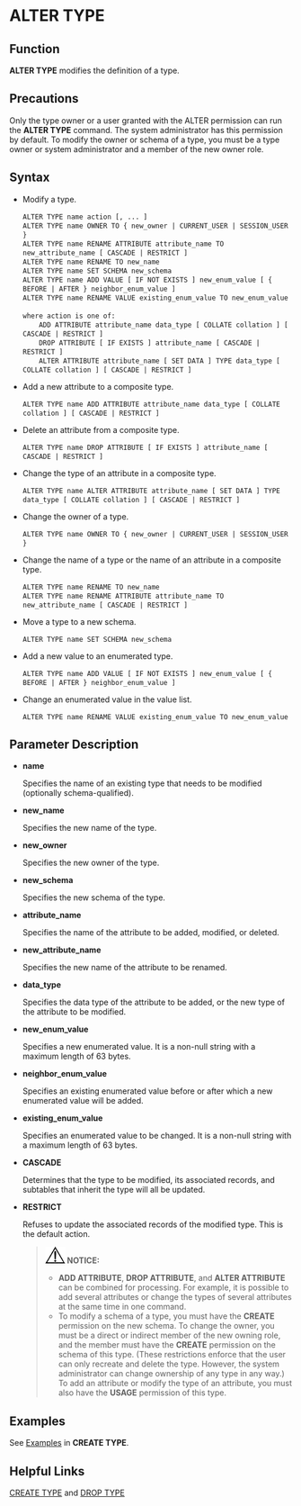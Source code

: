 # ALTER TYPE<a name="EN-US_TOPIC_0289899831"></a>

## Function<a name="en-us_topic_0283136571_en-us_topic_0237122082_en-us_topic_0059777461_s46f3e0aac3a84502bc20eee219bef9cf"></a>

**ALTER TYPE**  modifies the definition of a type.

## Precautions<a name="en-us_topic_0059777936_s1cdad938760340bbbbd8251750b59176"></a>

Only the type owner or a user granted with the ALTER permission can run the  **ALTER TYPE**  command. The system administrator has this permission by default. To modify the owner or schema of a type, you must be a type owner or system administrator and a member of the new owner role.

## Syntax<a name="en-us_topic_0283136571_en-us_topic_0237122082_en-us_topic_0059777461_s700b45dab05a43e4ac8959c5824223be"></a>

-   Modify a type.

    ```
    ALTER TYPE name action [, ... ]
    ALTER TYPE name OWNER TO { new_owner | CURRENT_USER | SESSION_USER }
    ALTER TYPE name RENAME ATTRIBUTE attribute_name TO new_attribute_name [ CASCADE | RESTRICT ]
    ALTER TYPE name RENAME TO new_name
    ALTER TYPE name SET SCHEMA new_schema
    ALTER TYPE name ADD VALUE [ IF NOT EXISTS ] new_enum_value [ { BEFORE | AFTER } neighbor_enum_value ] 
    ALTER TYPE name RENAME VALUE existing_enum_value TO new_enum_value
    
    where action is one of:
        ADD ATTRIBUTE attribute_name data_type [ COLLATE collation ] [ CASCADE | RESTRICT ]
        DROP ATTRIBUTE [ IF EXISTS ] attribute_name [ CASCADE | RESTRICT ]
        ALTER ATTRIBUTE attribute_name [ SET DATA ] TYPE data_type [ COLLATE collation ] [ CASCADE | RESTRICT ]
    ```

-   Add a new attribute to a composite type.

    ```
    ALTER TYPE name ADD ATTRIBUTE attribute_name data_type [ COLLATE collation ] [ CASCADE | RESTRICT ]
    ```


-   Delete an attribute from a composite type.

    ```
    ALTER TYPE name DROP ATTRIBUTE [ IF EXISTS ] attribute_name [ CASCADE | RESTRICT ]
    ```


-   Change the type of an attribute in a composite type.

    ```
    ALTER TYPE name ALTER ATTRIBUTE attribute_name [ SET DATA ] TYPE data_type [ COLLATE collation ] [ CASCADE | RESTRICT ]
    ```


-   Change the owner of a type.

    ```
    ALTER TYPE name OWNER TO { new_owner | CURRENT_USER | SESSION_USER }
    ```


-   Change the name of a type or the name of an attribute in a composite type.

    ```
    ALTER TYPE name RENAME TO new_name
    ALTER TYPE name RENAME ATTRIBUTE attribute_name TO new_attribute_name [ CASCADE | RESTRICT ]
    ```


-   Move a type to a new schema.

    ```
    ALTER TYPE name SET SCHEMA new_schema
    ```


-   Add a new value to an enumerated type.

    ```
    ALTER TYPE name ADD VALUE [ IF NOT EXISTS ] new_enum_value [ { BEFORE | AFTER } neighbor_enum_value ]
    ```


-   Change an enumerated value in the value list.

    ```
    ALTER TYPE name RENAME VALUE existing_enum_value TO new_enum_value
    ```


## Parameter Description<a name="en-us_topic_0283136571_en-us_topic_0237122082_en-us_topic_0059777461_s28f32bbb70f648b680f66e994ccb96f4"></a>

-   **name**

    Specifies the name of an existing type that needs to be modified \(optionally schema-qualified\).


-   **new\_name**

    Specifies the new name of the type.


-   **new\_owner**

    Specifies the new owner of the type.


-   **new\_schema**

    Specifies the new schema of the type.


-   **attribute\_name**

    Specifies the name of the attribute to be added, modified, or deleted.


-   **new\_attribute\_name**

    Specifies the new name of the attribute to be renamed.


-   **data\_type**

    Specifies the data type of the attribute to be added, or the new type of the attribute to be modified.

-   **new\_enum\_value**

    Specifies a new enumerated value. It is a non-null string with a maximum length of 63 bytes.

-   **neighbor\_enum\_value**

    Specifies an existing enumerated value before or after which a new enumerated value will be added.

-   **existing\_enum\_value**

    Specifies an enumerated value to be changed. It is a non-null string with a maximum length of 63 bytes.


-   **CASCADE**

    Determines that the type to be modified, its associated records, and subtables that inherit the type will all be updated.

-   **RESTRICT**

    Refuses to update the associated records of the modified type. This is the default action.

    >![](public_sys-resources/icon-notice.gif) **NOTICE:** 
    >-   **ADD ATTRIBUTE**,  **DROP ATTRIBUTE**, and  **ALTER ATTRIBUTE**  can be combined for processing. For example, it is possible to add several attributes or change the types of several attributes at the same time in one command.
    >-   To modify a schema of a type, you must have the  **CREATE**  permission on the new schema. To change the owner, you must be a direct or indirect member of the new owning role, and the member must have the  **CREATE**  permission on the schema of this type. \(These restrictions enforce that the user can only recreate and delete the type. However, the system administrator can change ownership of any type in any way.\) To add an attribute or modify the type of an attribute, you must also have the  **USAGE**  permission of this type.


## Examples<a name="en-us_topic_0283136571_en-us_topic_0237122082_en-us_topic_0059777461_sf9c8ea511e3c47b98d77fc0ab56e9d07"></a>

See  [Examples](create-type.md#en-us_topic_0283136568_en-us_topic_0237122124_en-us_topic_0059779377_s66a0b4a6a1df4ba4a116c6c565a0fe9d)  in  **CREATE TYPE**.

## Helpful Links<a name="en-us_topic_0283136571_en-us_topic_0237122082_en-us_topic_0059777461_sfe6a005c6e5b4a98b94be3d6521f4840"></a>

[CREATE TYPE](create-type.md)  and  [DROP TYPE](drop-type.md)

